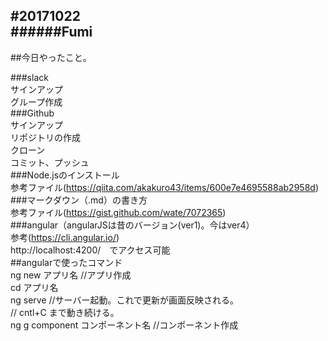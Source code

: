 #20171022  
######Fumi  
-------------------------
##今日やったこと。  

###slack  
サインアップ  
グループ作成  
###Github  
サインアップ  
リポジトリの作成  
クローン  
コミット、プッシュ  
###Node.jsのインストール  
参考ファイル(https://qiita.com/akakuro43/items/600e7e4695588ab2958d)  
###マークダウン（.md）の書き方  
参考ファイル(https://gist.github.com/wate/7072365)  
###angular（angularJSは昔のバージョン(ver1)。今はver4）  
参考(https://cli.angular.io/)  
http://localhost:4200/　でアクセス可能  
##angularで使ったコマンド  
    ng new アプリ名     //アプリ作成  
    cd アプリ名  
    ng serve    //サーバー起動。これで更新が画面反映される。  
                // cntl+C まで動き続ける。  
    ng g component コンポーネント名     //コンポーネント作成  

